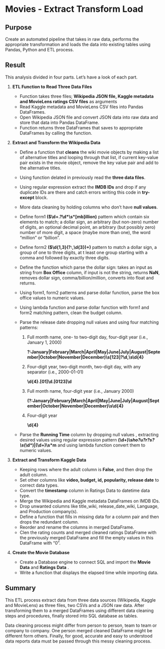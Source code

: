 # Movies - Extract Transform Load

## Purpose

Create an automated pipeline that takes in raw data, performs the appropriate transformation and loads the data into existing tables using Pandas, Python and ETL process. 

## Result

This analysis divided in four parts. Let’s have a look of each part.

1.	__ETL Function to Read Three Data Files__

    * Function takes three files; __Wikipedia JSON file, Kaggle metadata and MovieLens ratings CSV files__ as arguments
    * Read Kaggle metadata and MovieLens CSV files into Pandas DataFrames.
    * Open Wikipedia JSON file and convert JSON data into raw data and store that data into Pandas DataFrame.
    * Function returns three DataFrames that saves to appropriate DataFrames by calling the function.

2.	__Extract and Transform the Wikipedia Data__

    *  Define a function that __cleans__ the wiki movie objects by making a list of alternative titles and looping through that list, if current key-value pair exists        in the movie object, remove the key value pair and add to the alternative titles. 
    * Using function delated in previously read the __three  data files__. 
    * Using regular expression extract the __IMDB IDs__ and drop if any duplicate IDs are there and catch errors writing this code in __try-except__ block.
    * More data cleaning by holding columns who don’t have __null values__.
    * Define form1 __(\$\d+\.?\d*\s*[mb]illion)__ pattern which contain six elements to match;  a dollar sign, an arbitrary (but non-zero) number of digits, an               optional decimal point, an arbitrary (but possibly zero) number of more digit, a space (maybe more than one), the word “million” or “billion”. 
    * Define form2 __(\$\d{1,3}(?:,\d{3})+)__ pattern to match a dollar sign, a group of one to three digits, at t least one group starting with a comma and followed         by exactly three digits.
    * Define the function which parse the dollar sign: takes an input as string from __Box Office__ column, if input is not the string, returns __NaN__, removes             dollar sign, comma/billion/million, converts into float and returns. 
    * Using form1, form2 patterns and parse dollar function, parse the box office values to numeric values.
    * Using lambda function and parse dollar function with form1 and form2 matching pattern, clean the budget column.
    * Parse the release date dropping null values and using four matching patterns:
        1.	Full month name, one- to two-digit day, four-digit year (i.e., January 1, 2000)
        
            __?:January|February|March|April|May|June|July|August|September|October|November|December)\s[123]?\d,\s\d{4}__
            
        2.	Four-digit year, two-digit month, two-digit day, with any separator (i.e., 2000-01-01)
   
            __\d{4}.[01]\d.[0123]\d__
            
        3.	Full month name, four-digit year (i.e., January 2000)
        
            __(?:January|February|March|April|May|June|July|August|September|October|November|December)\s\d{4}__
            
        4.	Four-digit year
        
            __\d{4}__
            
    * Parse the __Running Time__ column by dropping  null values , extracting desired values using regular expression pattern 
      __(\d+)\s*ho?u?r?s?\s*(\d*)|(\d+)\s*m__         and using lambda function convert them to numeric values. 

3.	__Extract and Transform Kaggle Data__

    * Keeping rows where the adult column is __False__, and then drop the adult column.
    * Set other columns like __video, budget, id, popularity, release date__ to correct data types.
    * Convert the __timestamp__ column in Ratings Data to datetime data type.
    * Merge the Wikipedia and Kaggle metadata DataFrames on IMDB IDs.
    * Drop unwanted columns like title_wiki, release_date_wiki, Language, and Production company(s). 
    * Define a function that fills in missing data for a column pair and then drops the redundant column.
    * Reorder and rename the columns in merged DataFrame.
    * Clen the rating counts and merged cleaned ratings DataFrame with the previously merged DataFrame and fill the empty values in this DataFrame with “0”.

4.	__Create the Movie Database__

    * Create a Database engine to connect SQL and import the  __Movie Data__ and __Ratings Data__ .
    * Write a function that displays the elapsed time while importing data. 


## __Summary__

This ETL process extract data from three data sources (Wikipedia, Kaggle and MovieLens) as three files, two CSVs and a JSON raw data. After transforming them to  a merged DataFrames using different data cleaning steps and procedures, finally stored into SQL database as tables. 

Data cleaning process might differ from person to person, team to team or company to company.  One person merged cleaned DataFrame might be different form others. Finally, for good, accurate and easy to understood data reports data must be passed through this messy cleaning process. 


